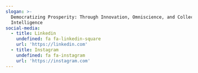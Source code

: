 ```yaml
---
slogan: >-
  Democratizing Prosperity: Through Innovation, Omniscience, and Collective
  Intelligence
social-media:
  - title: Linkedin
    undefined: fa fa-linkedin-square
    url: 'https://linkedin.com'
  - title: Instagram
    undefined: fa fa-instagram
    url: 'https://instagram.com'
---
```


